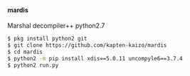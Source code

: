 #### mardis
Marshal decompiler++ python2.7
````bash
$ pkg install python2 git
$ git clone https://github.com/kapten-kaizo/mardis
$ cd mardis
$ python2 -m pip install xdis==5.0.11 uncompyle6==3.7.4
$ python2 run.py
````
